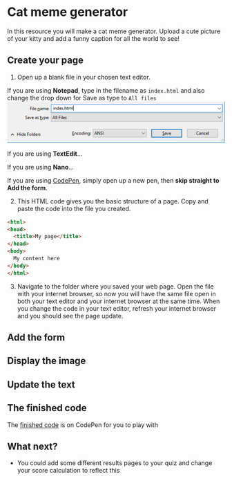 # Cat meme generator

In this resource you will make a cat meme generator. Upload a cute picture of your kitty and add a funny caption for all the world to see!

## Create your page
1. Open up a blank file in your chosen text editor.

  If you are using **Notepad**, type in the filename as `index.html` and also change the drop down for Save as type to `All files`
  ![Save as html using Notepad](images/save-as-html-notepad.png)

  If you are using **TextEdit**...

  If you are using **Nano**...

  If you are using [CodePen](http://codepen.io), simply open up a new pen, then **skip straight to Add the form**.


2. This HTML code gives you the basic structure of a page. Copy and paste the code into the file you created.

  ```html
  <html>
  <head>
    <title>My page</title>
  </head>
  <body>
    My content here
  </body>
  </html>
  ```
3. Navigate to the folder where you saved your web page. Open the file with your internet browser, so now you will have the same file open in both your text editor and your internet browser at the same time. When you change the code in your text editor, refresh your internet browser and you should see the page update.

## Add the form

## Display the image

## Update the text


## The finished code
The [finished code](http://codepen.io/rpflaura/pen/NbbveK) is on CodePen for you to play with

## What next?
* You could add some different results pages to your quiz and change your score calculation to reflect this
